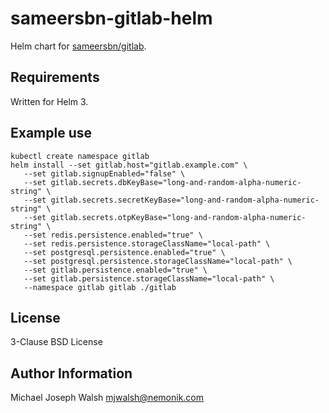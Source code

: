# sameersbn-gitlab-helm

Helm chart for [sameersbn/gitlab](https://github.com/sameersbn/docker-gitlab).

## Requirements

Written for Helm 3.

## Example use

```
kubectl create namespace gitlab
helm install --set gitlab.host="gitlab.example.com" \
   --set gitlab.signupEnabled="false" \
   --set gitlab.secrets.dbKeyBase="long-and-random-alpha-numeric-string" \
   --set gitlab.secrets.secretKeyBase="long-and-random-alpha-numeric-string" \
   --set gitlab.secrets.otpKeyBase="long-and-random-alpha-numeric-string" \
   --set redis.persistence.enabled="true" \
   --set redis.persistence.storageClassName="local-path" \
   --set postgresql.persistence.enabled="true" \
   --set postgresql.persistence.storageClassName="local-path" \
   --set gitlab.persistence.enabled="true" \
   --set gitlab.persistence.storageClassName="local-path" \
   --namespace gitlab gitlab ./gitlab
```

## License

3-Clause BSD License

## Author Information

Michael Joseph Walsh <mjwalsh@nemonik.com>
